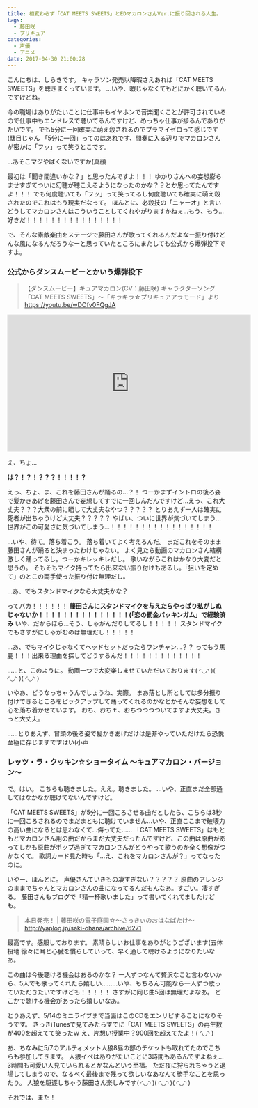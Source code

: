 ```yaml
---
title: 相変わらず「CAT MEETS SWEETS」とEDマカロンさんVer.に振り回される人生。
tags:
  - 藤田咲
  - プリキュア
categories:
  - 声優
  - アニメ
date: 2017-04-30 21:00:28
---
```


こんにちは、しらきです。
キャラソン発売以降暇さえあれば「CAT MEETS SWEETS」を聴きまくっています。
…いや、暇じゃなくてもとにかく聴いてるんですけどね。
<!-- more -->
今の職場はありがたいことに仕事中もイヤホンで音楽聞くことが許可されているので仕事中もエンドレスで聴いてるんですけど、めっちゃ仕事が捗るんでありがたいです。
でも5分に一回確実に萌え殺されるのでプラマイゼロって感じです(駄目じゃん
「5分に一回」ってのはあれです、間奏に入る辺りでマカロンさんが密かに「フッ」って笑うとこです。

…あそこマジやばくないですか(真顔

最初は「聞き間違いかな？」と思ったんですよ！！！
ゆかりさんへの妄想膨らませすぎてついに幻聴が聴こえるようになったのかな？？とか思ってたんですよ！！！
でも何度聴いても「フッ」って笑ってるし何度聴いても確実に萌え殺されたのでこれはもう現実だなって。
ほんとに、必殺技の「ニャーオ」と言いどうしてマカロンさんはこういうことしてくれやがりますかねぇ…もう、もう…好きだ！！！！！！！！！！！！！！！！

で、そんな素敵楽曲をステージで藤田さんが歌ってくれるんだよなー振り付けどんな風になるんだろうなーと思っていたところにまたしても公式から爆弾投下ですよ。

### 公式からダンスムービーとかいう爆弾投下

> 【ダンスムービー】キュアマカロン(CV：藤田咲) キャラクターソング「CAT MEETS SWEETS」〜「キラキラ☆プリキュアアラモード」より
> https://youtu.be/wDOfv0FQgJA

<iframe width="560" height="315" src="https://www.youtube.com/embed/wDOfv0FQgJA" frameborder="0" allowfullscreen></iframe>

え、ちょ…

**は？！？！？？？！！！！？**

えっ、ちょ、ま、これを藤田さんが踊るの…？！
つーかまずイントロの後ろ姿で髪かきあげを藤田さんで妄想してすでに一回しんだんですけど…えっ、これ大丈夫？？？大衆の前に晒して大丈夫なやつ？？？？？
とりあえず一人は確実に死者が出ちゃうけど大丈夫？？？？？
やばい、ついに世界が気づいてしまう…世界がこの可愛さに気づいてしまう…！！！！！！！！！！！！！！！！！

…いや、待て。落ち着こう。
落ち着いてよく考えるんだ。
まだこれをそのまま藤田さんが踊ると決まったわけじゃない。
よく見たら動画のマカロンさん結構激しく踊ってるし。つーかキレッキレだし。
歌いながらこれはかなり大変だと思うの。
そもそもマイク持ってたら出来ない振り付けもあるし。「狙いを定めて」のとこの両手使った振り付け無理だし。

…あ、でもスタンドマイクなら大丈夫かな？

ってバカ！！！！！！
**藤田さんにスタンドマイクを与えたらやっぱり私がしぬじゃないか！！！！！！！！！！！！！！！(「恋の罰金バッキンガム」で経験済み**
いや、だからほら…そう、しゃがんだりしてるし！！！！！
スタンドマイクでもさすがにしゃがむのは無理だし！！！！！

…あ、でもマイクじゃなくてヘッドセットだったらワンチャン…？？
ってもう馬鹿！！！出来る理由を探してどうするんだ！！！！！！！！！！！！！

……と、このように。
動画一つで大変楽しませていただいております( ◜◡◝ )( ◜◡◝ )( ◜◡◝ )

いやあ、どうなっちゃうんでしょうね、実際。
まあ落とし所としては多分振り付けできるところをピックアップして踊ってくれるのかなとかそんな妄想をして心を落ち着かせています。
おち、おちｔ、おちつつつついてますよ大丈夫。きっと大丈夫。

……とりあえず、冒頭の後ろ姿で髪かきあげだけは是非やっていただけたら恐悦至極に存じますですはい(小声

### レッツ・ラ・クッキン☆ショータイム ～キュアマカロン・バージョン～

で。はい。
こちらも聴きました。ええ。聴きました。
…いや、正直まだ全部通してはなかなか聴けてないんですけど。

「CAT MEETS SWEETS」が5分に一回ころさせる曲だとしたら、こちらは3秒に一回ころされるのでまだまともに聴けていません…いや、正直ここまで破壊力の高い曲になるとは思わなくて…侮ってた……
「CAT MEETS SWEETS」はもともとマカロンさん用の曲だからまだ大丈夫だったんですけど、この曲は原曲があってしかも原曲がポップ過ぎてマカロンさんがどうやって歌うのか全く想像がつかなくて。
歌詞カード見た時も「…え、これをマカロンさんが？」ってなったのに。

いやー、ほんとに。
声優さんていきもの凄すぎない？？？？？
原曲のアレンジのままでちゃんとマカロンさんの曲になってるんだもんなあ。すごい。凄すぎる。
藤田さんもブログで「精一杯歌いました」って書いてくれてましたけども。

> 本日発売！ | 藤田咲の電子庭園☆～さっきぃのおはなばたけ～
> http://yaplog.jp/saki-ohana/archive/6271

最高です。感服しております。
素晴らしいお仕事をありがとうございます(五体投地
徐々に耳と心臓を慣らしていって、早く通して聴けるようになりたいなあ。

この曲は今後聴ける機会はあるのかな？
一人ずつなんて贅沢なこと言わないから、5人でも歌ってくれたら嬉しい………いや、もちろん可能なら一人ずつ歌っていただきたいですけども！！！！！
さすがに同じ曲5回は無理だよなあ。
どこかで聴ける機会があったら嬉しいなあ。

とりあえず、5/14のミニライブまで当面はこのCDをエンリピすることになりそうです。
さっきiTunesで見てみたらすでに「CAT MEETS SWEETS」の再生数が400を超えてて笑ったｗ
え、片想い授業中？900回を超えてたよ！( ◜◡◝ )

あ、ちなみに5/7のアルティメット人狼8昼の部のチケットも取れてたのでこちらも参加してきます。
人狼イベはありがたいことに3時間もあるんですよねぇ…3時間も可愛い人見ていられるとかなんという至福。
ただ夜に狩られちゃうと退場してしまうので、なるべく最後まで残って欲しいなあなんて勝手なことを思ったり。
人狼を駆逐しちゃう藤田さん楽しみです( ◜◡◝ )( ◜◡◝ )( ◜◡◝ )

それでは、また！
